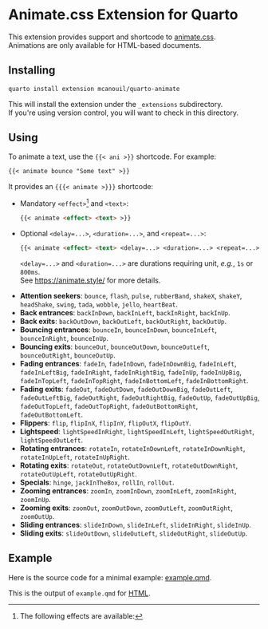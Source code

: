 # Animate.css Extension for Quarto

This extension provides support and shortcode to [animate.css](https://animate.style/).  
Animations are only available for HTML-based documents.

## Installing

```sh
quarto install extension mcanouil/quarto-animate
```

This will install the extension under the `_extensions` subdirectory.  
If you're using version control, you will want to check in this directory.

## Using

To animate a text, use the `{{< ani >}}` shortcode. For example:

```markdown
{{< animate bounce "Some text" >}}
```

It provides an `{{{< animate >}}}` shortcode:

- Mandatory `<effect>`[^1] and `<text>`:
  ``` markdown
  {{< animate <effect> <text> >}}
  ```

- Optional `<delay=...>`, `<duration=...>`, and `<repeat=...>`:
  ``` markdown
  {{< animate <effect> <text> <delay=...> <duration=...> <repeat=...> >}}
  ```
  `<delay=...>` and `<duration=...>` are durations requiring unit, _e.g._, `1s` or `800ms`.  
  See <https://animate.style/> for more details.

[^1]: The following effects are available:

-  __Attention seekers__: `bounce`, `flash`, `pulse`, `rubberBand`, `shakeX`, `shakeY`, `headShake`, `swing`, `tada`, `wobble`, `jello`, `heartBeat`.
- __Back entrances__: `backInDown`, `backInLeft`, `backInRight`, `backInUp`.
- __Back exits__: `backOutDown`, `backOutLeft`, `backOutRight`, `backOutUp`.
- __Bouncing entrances__: `bounceIn`, `bounceInDown`, `bounceInLeft`, `bounceInRight`, `bounceInUp`.
- __Bouncing exits__: `bounceOut`, `bounceOutDown`, `bounceOutLeft`, `bounceOutRight`, `bounceOutUp`.
- __Fading entrances__: `fadeIn`, `fadeInDown`, `fadeInDownBig`, `fadeInLeft`, `fadeInLeftBig`, `fadeInRight`, `fadeInRightBig`, `fadeInUp`, `fadeInUpBig`, `fadeInTopLeft`, `fadeInTopRight`, `fadeInBottomLeft`, `fadeInBottomRight`.
- __Fading exits__: `fadeOut`, `fadeOutDown`, `fadeOutDownBig`, `fadeOutLeft`, `fadeOutLeftBig`, `fadeOutRight`, `fadeOutRightBig`, `fadeOutUp`, `fadeOutUpBig`, `fadeOutTopLeft`, `fadeOutTopRight`, `fadeOutBottomRight`, `fadeOutBottomLeft`.
- __Flippers__: `flip`, `flipInX`, `flipInY`, `flipOutX`, `flipOutY`.
- __Lightspeed__: `lightSpeedInRight`, `lightSpeedInLeft`, `lightSpeedOutRight`, `lightSpeedOutLeft`.
- __Rotating entrances__: `rotateIn`, `rotateInDownLeft`, `rotateInDownRight`, `rotateInUpLeft`, `rotateInUpRight`.
- __Rotating exits__: `rotateOut`, `rotateOutDownLeft`, `rotateOutDownRight`, `rotateOutUpLeft`, `rotateOutUpRight`.
- __Specials__: `hinge`, `jackInTheBox`, `rollIn`, `rollOut`.
- __Zooming entrances__: `zoomIn`, `zoomInDown`, `zoomInLeft`, `zoomInRight`, `zoomInUp`.
- __Zooming exits__: `zoomOut`, `zoomOutDown`, `zoomOutLeft`, `zoomOutRight`, `zoomOutUp`.
- __Sliding entrances__: `slideInDown`, `slideInLeft`, `slideInRight`, `slideInUp`.
- __Sliding exits__: `slideOutDown`, `slideOutLeft`, `slideOutRight`, `slideOutUp`.

## Example

Here is the source code for a minimal example: [example.qmd](example.qmd).

This is the output of `example.qmd` for [HTML](https://m.canouil.fr/quarto-animate/).
